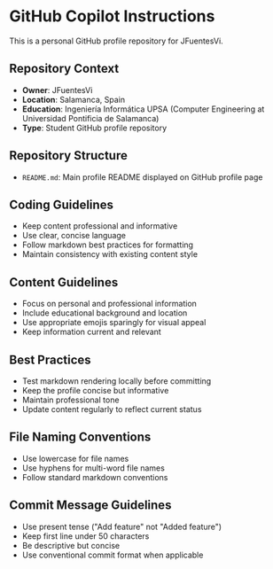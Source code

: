 # GitHub Copilot Instructions

This is a personal GitHub profile repository for JFuentesVi.

## Repository Context
- **Owner**: JFuentesVi
- **Location**: Salamanca, Spain
- **Education**: Ingeniería Informática UPSA (Computer Engineering at Universidad Pontificia de Salamanca)
- **Type**: Student GitHub profile repository

## Repository Structure
- `README.md`: Main profile README displayed on GitHub profile page

## Coding Guidelines
- Keep content professional and informative
- Use clear, concise language
- Follow markdown best practices for formatting
- Maintain consistency with existing content style

## Content Guidelines
- Focus on personal and professional information
- Include educational background and location
- Use appropriate emojis sparingly for visual appeal
- Keep information current and relevant

## Best Practices
- Test markdown rendering locally before committing
- Keep the profile concise but informative
- Maintain professional tone
- Update content regularly to reflect current status

## File Naming Conventions
- Use lowercase for file names
- Use hyphens for multi-word file names
- Follow standard markdown conventions

## Commit Message Guidelines
- Use present tense ("Add feature" not "Added feature")
- Keep first line under 50 characters
- Be descriptive but concise
- Use conventional commit format when applicable
